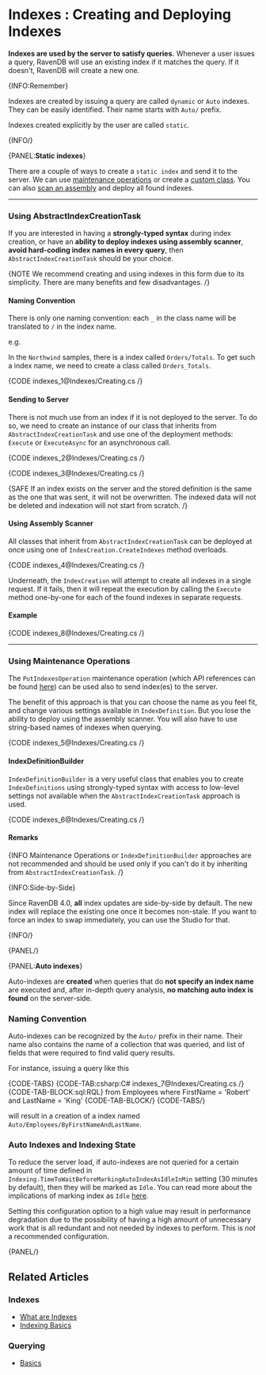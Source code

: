 ﻿# Indexes : Creating and Deploying Indexes

**Indexes are used by the server to satisfy queries.** Whenever a user issues a query, RavenDB will use an existing index if it matches the query. If it doesn't, RavenDB will create a new one.

{INFO:Remember}

Indexes are created by issuing a query are called `dynamic` or `Auto` indexes. They can be easily identified. Their name starts with `Auto/` prefix.

Indexes created explicitly by the user are called `static`.

{INFO/}

{PANEL:**Static indexes**}

There are a couple of ways to create a `static index` and send it to the server. We can use [maintenance operations](../indexes/creating-and-deploying#using-maintenance-operations) or create a [custom class](../indexes/creating-and-deploying#using-abstractindexcreationtask). You can also [scan an assembly](../indexes/creating-and-deploying#using-assembly-scanner) and deploy all found indexes.

<hr />

### Using AbstractIndexCreationTask

If you are interested in having a **strongly-typed syntax** during index creation, or have an **ability to deploy indexes using assembly scanner**, **avoid hard-coding index names in every query**, then `AbstractIndexCreationTask` should be your choice. 

{NOTE We recommend creating and using indexes in this form due to its simplicity. There are many benefits and few disadvantages. /}

#### Naming Convention

There is only one naming convention: each `_` in the class name will be translated to `/` in the index name.

e.g.

In the `Northwind` samples, there is a index called `Orders/Totals`. To get such a index name, we need to create a class called `Orders_Totals`.

{CODE indexes_1@Indexes/Creating.cs /}

#### Sending to Server

There is not much use from an index if it is not deployed to the server. To do so, we need to create an instance of our class that inherits from `AbstractIndexCreationTask` and use one of the deployment methods: `Execute` or `ExecuteAsync` for an asynchronous call.

{CODE indexes_2@Indexes/Creating.cs /}

{CODE indexes_3@Indexes/Creating.cs /}

{SAFE If an index exists on the server and the stored definition is the same as the one that was sent, it will not be overwritten. The indexed data will not be deleted and indexation will not start from scratch. /}

#### Using Assembly Scanner

All classes that inherit from `AbstractIndexCreationTask` can be deployed at once using one of `IndexCreation.CreateIndexes` method overloads.

{CODE indexes_4@Indexes/Creating.cs /}

Underneath, the `IndexCreation` will attempt to create all indexes in a single request. If it fails, then it will repeat the execution by calling the `Execute` method one-by-one for each of the found indexes in separate requests.

#### Example

{CODE indexes_8@Indexes/Creating.cs /}

<hr />

### Using Maintenance Operations

The `PutIndexesOperation` maintenance operation (which API references can be found [here](../client-api/operations/maintenance/indexes/put-indexes)) can be used also to send index(es) to the server.

The benefit of this approach is that you can choose the name as you feel fit, and change various settings available in `IndexDefinition`. But you lose the ability to deploy using the assembly scanner. You will also have to use string-based names of indexes when querying.

{CODE indexes_5@Indexes/Creating.cs /}

#### IndexDefinitionBuilder

`IndexDefinitionBuilder` is a very useful class that enables you to create `IndexDefinitions` using strongly-typed syntax with access to low-level settings not available when the `AbstractIndexCreationTask` approach is used.

{CODE indexes_6@Indexes/Creating.cs /}

#### Remarks

{INFO Maintenance Operations or `IndexDefinitionBuilder` approaches are not recommended and should be used only if you can't do it by inheriting from `AbstractIndexCreationTask`. /}

{INFO:Side-by-Side}

Since RavenDB 4.0, **all** index updates are side-by-side by default. The new index will replace the existing one once it becomes non-stale. If you want to force an index to swap immediately, you can use the Studio for that.

{INFO/}

{PANEL/}

{PANEL:**Auto indexes**}

Auto-indexes are **created** when queries that do **not specify an index name** are executed and, after in-depth query analysis, **no matching auto index is found** on the server-side.

### Naming Convention

Auto-indexes can be recognized by the `Auto/` prefix in their name. Their name also contains the name of a collection that was queried, and list of fields that were required to find valid query results.

For instance, issuing a query like this

{CODE-TABS}
{CODE-TAB:csharp:C# indexes_7@Indexes/Creating.cs /}
{CODE-TAB-BLOCK:sql:RQL}
from Employees
where FirstName = 'Robert' and LastName = 'King'
{CODE-TAB-BLOCK/}
{CODE-TABS/}

will result in a creation of a index named `Auto/Employees/ByFirstNameAndLastName`.

### Auto Indexes and Indexing State

To reduce the server load, if auto-indexes are not queried for a certain amount of time defined in `Indexing.TimeToWaitBeforeMarkingAutoIndexAsIdleInMin` setting (30 minutes by default), then they will be marked as `Idle`. You can read more about the implications of marking index as `Idle` [here](../server/administration/index-administration#index-prioritization).

Setting this configuration option to a high value may result in performance degradation due to the possibility of having a high amount of unnecessary work that is all redundant and not needed by indexes to perform. This is _not_ a recommended configuration.

{PANEL/}

## Related Articles

### Indexes

- [What are Indexes](../indexes/what-are-indexes)
- [Indexing Basics](../indexes/indexing-basics)

### Querying

- [Basics](../indexes/querying/basics)
